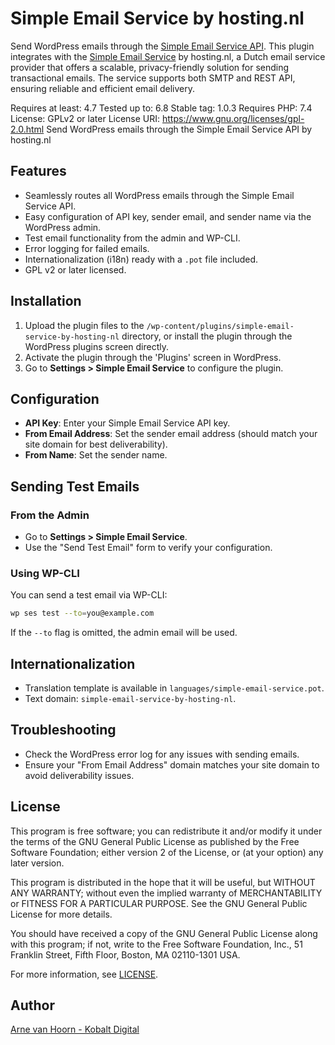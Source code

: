 # Simple Email Service by hosting.nl
Send WordPress emails through the [Simple Email Service API](https://api.simplemailservice.eu/). This plugin integrates with the [Simple Email Service](https://hosting.nl/products/simple-email-service/) by hosting.nl, a Dutch email service provider that offers a scalable, privacy-friendly solution for sending transactional emails. The service supports both SMTP and REST API, ensuring reliable and efficient email delivery.

Requires at least: 4.7
Tested up to: 6.8
Stable tag: 1.0.3
Requires PHP: 7.4
License: GPLv2 or later
License URI: https://www.gnu.org/licenses/gpl-2.0.html
Send WordPress emails through the Simple Email Service API by hosting.nl

## Features

- Seamlessly routes all WordPress emails through the Simple Email Service API.
- Easy configuration of API key, sender email, and sender name via the WordPress admin.
- Test email functionality from the admin and WP-CLI.
- Error logging for failed emails.
- Internationalization (i18n) ready with a `.pot` file included.
- GPL v2 or later licensed.

## Installation

1. Upload the plugin files to the `/wp-content/plugins/simple-email-service-by-hosting-nl` directory, or install the plugin through the WordPress plugins screen directly.
2. Activate the plugin through the 'Plugins' screen in WordPress.
3. Go to **Settings > Simple Email Service** to configure the plugin.

## Configuration

- **API Key**: Enter your Simple Email Service API key.
- **From Email Address**: Set the sender email address (should match your site domain for best deliverability).
- **From Name**: Set the sender name.

## Sending Test Emails

### From the Admin

- Go to **Settings > Simple Email Service**.
- Use the "Send Test Email" form to verify your configuration.

### Using WP-CLI

You can send a test email via WP-CLI:

```sh
wp ses test --to=you@example.com
```

If the `--to` flag is omitted, the admin email will be used.

## Internationalization

- Translation template is available in `languages/simple-email-service.pot`.
- Text domain: `simple-email-service-by-hosting-nl`.

## Troubleshooting

- Check the WordPress error log for any issues with sending emails.
- Ensure your "From Email Address" domain matches your site domain to avoid deliverability issues.

## License

This program is free software; you can redistribute it and/or modify
it under the terms of the GNU General Public License as published by
the Free Software Foundation; either version 2 of the License, or
(at your option) any later version.

This program is distributed in the hope that it will be useful,
but WITHOUT ANY WARRANTY; without even the implied warranty of
MERCHANTABILITY or FITNESS FOR A PARTICULAR PURPOSE. See the
GNU General Public License for more details.

You should have received a copy of the GNU General Public License
along with this program; if not, write to the Free Software
Foundation, Inc., 51 Franklin Street, Fifth Floor, Boston, MA 02110-1301 USA.

For more information, see [LICENSE](https://www.gnu.org/licenses/gpl-2.0.html).

## Author

[Arne van Hoorn - Kobalt Digital](https://kobaltdigital.nl)